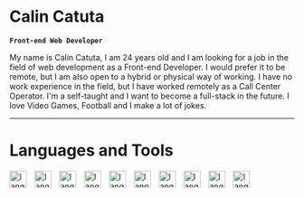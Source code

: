 # Calin Catuta

**`Front-end Web Developer`**

My name is Calin Catuta, I am 24 years old and I am looking for a job
in the field of web development as a Front-end Developer.
I would prefer it to be remote, but I am also open to a hybrid or physical way of working.
I have no work experience in the field, but I have worked remotely as a Call Center Operator.
I'm a self-taught and I want to become a full-stack in the future.
I love Video Games, Football and I make a lot of jokes.

---

# Languages and Tools

<img
      aling="left"
      alt="lang"
      width="30px"
      style="padding-right: 10px"
      src="https://cdn.jsdelivr.net/gh/devicons/devicon/icons/git/git-original.svg"
    />
<img
      aling="left"
      alt="lang"
      width="30px"
      style="padding-right: 10px"
      src="https://cdn.jsdelivr.net/gh/devicons/devicon/icons/vscode/vscode-original.svg"
    />
<img
      aling="left"
      alt="lang"
      width="30px"
      style="padding-right: 10px"
      src="https://cdn.jsdelivr.net/gh/devicons/devicon/icons/html5/html5-plain.svg"
    />
<img
      aling="left"
      alt="lang"
      width="30px"
      style="padding-right: 10px"
      src="https://cdn.jsdelivr.net/gh/devicons/devicon/icons/css3/css3-plain.svg"
     />
<img
      aling="left"
      alt="lang"
      width="30px"
      style="padding-right: 10px"
      src="https://cdn.jsdelivr.net/gh/devicons/devicon/icons/sass/sass-original.svg"
     />
<img
      aling="left"
      alt="lang"
      width="30px"
      style="padding-right: 10px"
      src="https://cdn.jsdelivr.net/gh/devicons/devicon/icons/tailwindcss/tailwindcss-original-wordmark.svg"
     />
<img   
      aling="left"
      alt="lang"
      width="30px"
      style="padding-right: 10px"
      src="https://cdn.jsdelivr.net/gh/devicons/devicon/icons/bootstrap/bootstrap-original.svg" 
      />
<img
      aling="left"
      alt="lang"
      width="30px"
      style="padding-right: 10px"
      src="https://cdn.jsdelivr.net/gh/devicons/devicon/icons/javascript/javascript-plain.svg"
     />
<img
      aling="left"
      alt="lang"
      width="30px"
      style="padding-right: 10px"
      src="https://cdn.jsdelivr.net/gh/devicons/devicon/icons/react/react-original.svg"
     />
<img
      aling="left"
      alt="lang"
      width="30px"
      style="padding-right: 10px"
      src="https://cdn.jsdelivr.net/gh/devicons/devicon/icons/nodejs/nodejs-original.svg"
     />
<br/>

#
